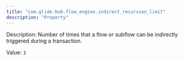 ```yaml
---
title: "com.glide.hub.flow_engine.indirect_recursion_limit"
description: "Property"
---
```


Description: Number of times that a flow or subflow can be indirectly triggered during a transaction.

Value: `3`